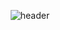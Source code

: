 
<div align="center">
  
![header](https://capsule-render.vercel.app/api?type=cylinder&color=000000&height=150&section=header&text=HOSE&fontColor=ffffff&fontSize=70&animation=fadeIn&fontAlignY=55)
</div>


